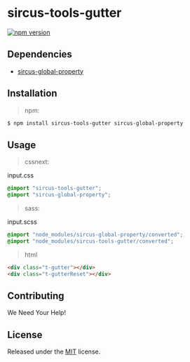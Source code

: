 # sircus-tools-gutter

[![npm version](https://img.shields.io/npm/v/sircus-tools-gutter.svg?style=flat)](https://www.npmjs.com/package/sircus-tools-gutter)

## Dependencies
- [sircus-global-property](https://github.com/sircus/global-property)


## Installation

> npm:

```bash
$ npm install sircus-tools-gutter sircus-global-property
```

## Usage

> cssnext:

input.css
```css
@import "sircus-tools-gutter";
@import "sircus-global-property";
```

> sass:

input.scss
```scss
@import "node_modules/sircus-global-property/converted";
@import "node_modules/sircus-tools-gutter/converted";
```


> html

```html
<div class="t-gutter"></div>
<div class="t-gutterReset"></div>
```


## Contributing

We Need Your Help!


## License
Released under the [MIT](https://github.com/sircus/license/blob/master/LICENSE) license.
